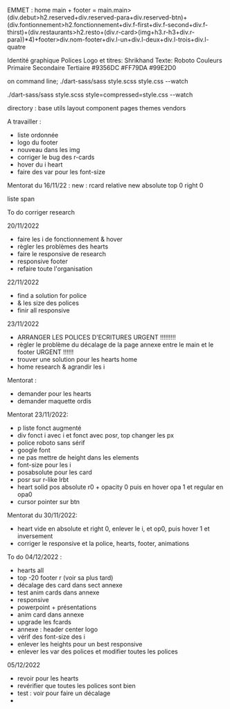EMMET :
home main + footer =  main.main>(div.debut>h2.reserved+div.reserved-para+div.reserved-btn)+(div.fontionnement>h2.fonctionnement+div.f-first+div.f-second+div.f-thirst)+(div.restaurants>h2.resto+(div.r-card>(img+h3.r-h3+div.r-para))*4)+footer>div.nom-footer+div.l-un+div.l-deux+div.l-trois+div.l-quatre

Identité graphique
Polices
Logo et titres: Shrikhand
Texte: Roboto
Couleurs
Primaire Secondaire Tertiaire
#9356DC #FF79DA #99E2D0

on command line;
 ./dart-sass/sass style.scss style.css --watch

  ./dart-sass/sass style.scss style=compressed=style.css --watch

directory : 
base
utils
layout 
component
pages
themes
vendors

A travailler :
- liste ordonnée
- logo du footer
- nouveau dans les img
- corriger le bug des r-cards
- hover du i heart
- faire des var pour les font-size


Mentorat du 16/11/22 :
new :
rcard relative
new absolute
top 0
right 0

liste
span

To do 
corriger research

20/11/2022
- faire les i de fonctionnement & hover
- règler les problèmes des hearts
- faire le responsive de research
- responsive footer
- refaire toute l'organisation

22/11/2022
- find a solution for police
- & les size des polices
- finir all responsive 

23/11/2022
- ARRANGER LES POLICES D'ECRITURES URGENT !!!!!!!!!
- règler le problème du décalage de la page annexe entre le main et le footer URGENT !!!!!!
- trouver une solution pour les hearts home
- home research & agrandir les i

Mentorat :
- demander pour les hearts
- demander maquette ordis

Mentorat 23/11/2022:
- p liste fonct augmenté
- div fonct i avec i et fonct avec posr, top changer les px
- police roboto sans sérif
- google font 
- ne pas mettre de height dans les elements
- font-size pour les i
- posabsolute pour les card
- posr sur r-like lrbt
- heart solid pos absolute r0 + opacity 0
puis en hover opa 1 et regular en opa0
- cursor pointer sur btn 


Mentorat du 30/11/2022: 
- heart vide en absolute et right 0, enlever le i, et op0, puis hover 1 et inversement
- corriger le responsive et la police, hearts, footer, animations


To do 04/12/2022 :
- hearts all
- top -20 footer r (voir sa plus tard)
- décalage des card dans sect annexe
- test anim cards dans annexe
- responsive
- powerpoint + présentations
- anim card dans annexe
- upgrade les fcards
- annexe : header center logo
- vérif des font-size des i
- enlever les heights pour un best responsive
- enlever les var des polices et modifier toutes les polices

05/12/2022
- revoir pour les hearts
- revérifier que toutes les polices sont bien
- test : voir pour faire un décalage
- 